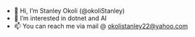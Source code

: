 - 👋 Hi, I’m Stanley Okoli (@okoliStanley)
- 👀 I’m interested in dotnet and  AI
- 📫 You can reach me via mail @ okolistanley22@yahoo.com

<!---
okoliStanley/okoliStanley is a ✨ special ✨ repository because its `README.md` (this file) appears on your GitHub profile.
You can click the Preview link to take a look at your changes.
--->
